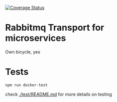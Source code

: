 [![Coverage Status](https://coveralls.io/repos/github/1602/transport-rabbit/badge.svg?branch=master)](https://coveralls.io/github/1602/transport-rabbit?branch=master)

# Rabbitmq Transport for microservices

Own bicycle, yes

# Tests

```
npm run docker-test
```

check [./test/README.md](./test/README.md) for more details on testing

